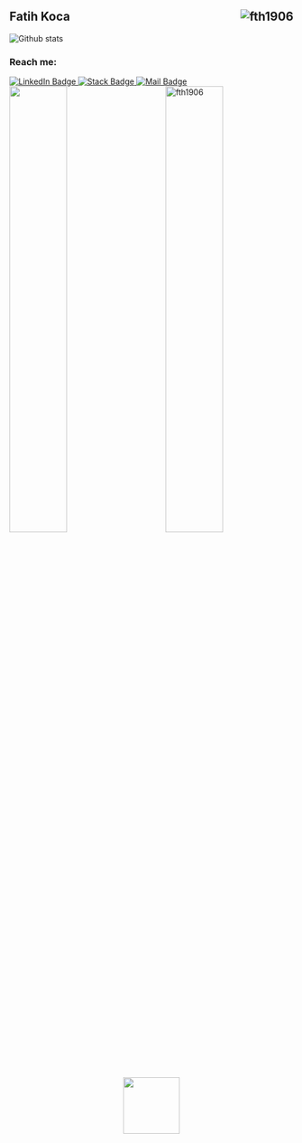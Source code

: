 ## Fatih Koca <img align="right" src= "https://visitor-badge.laobi.icu/badge?page_id=fth1906.fth1906" alt="fth1906" /> 

![Github stats](https://github-readme-stats.vercel.app/api?username=fth1906&theme=dark&show_icons=true&count_private=true)

### Reach me:

  <a href="https://www.linkedin.com/in/fatih-koca-64162915a/">
    <img src="https://i.hizliresim.com/cgzhbqe.png" alt="LinkedIn Badge"/>
  </a>
  <a href="https://stackoverflow.com/users/13115552/fatih-koca"target="_blank">
    <img src="https://i.hizliresim.com/8ghu4j1.png" alt="Stack Badge"/>
  </a>
  <a href="mailto:fatihkoca.19@gmail.com">
    <img src="https://i.hizliresim.com/pqh1ofc.png" alt="Mail Badge"/>
  </a>

 <img align="left" src="https://github-readme-stats.vercel.app/api?username=fth1906&theme=blue-green" width="45%"/>
 <img align="right" src="https://github-readme-stats.vercel.app/api/top-langs?username=fth1906&show_icons=true&theme=dracula&locale=en&layout=compact" alt="fth1906" width="45%"/> 
  

<div id="header" align="center">
  <img src="https://thumbs.gfycat.com/TenseCompetentAsiaticlesserfreshwaterclam-max-1mb.gif" width="100"/>
</div>


